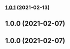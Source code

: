 ### [1.0.1](https://github.com/caiohenrique-developer/react-deploy/compare/v1.0.0...v1.0.1) (2021-02-13)

## 1.0.0 (2021-02-07)

## 1.0.0 (2021-02-07)
